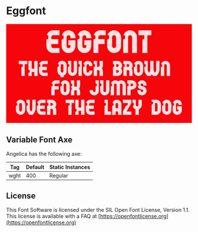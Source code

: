 # Eggfont

![Image](docs/img_1.png)

## Variable Font Axe

Angelica has the following axe:

  Tag | Default | Static Instances
--- | --- | ---
  wght | 400 | Regular

## License

This Font Software is licensed under the SIL Open Font License, Version 1.1.
This license is available with a FAQ at [https://openfontlicense.org](https://openfontlicense.org)
